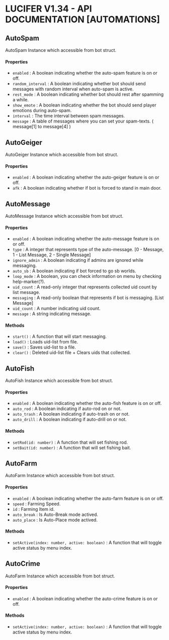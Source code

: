 # LUCIFER V1.34 - API DOCUMENTATION [AUTOMATIONS]

## AutoSpam
AutoSpam Instance which accessible from bot struct.

#### Properties
* `enabled` : A boolean indicating whether the auto-spam feature is on or off.
* `random_interval` : A boolean indicating whether bot should send messages with random interval when auto-spam is active.
* `rest_mode` : A boolean indicating whether bot should rest after spamming a while.
* `show_emote` : A boolean indicating whether the bot should send player emotions during auto-spam.
* `interval` : The time interval between spam messages.
* `message` : A table of messages where you can set your spam-texts. ( message[1] to message[4] )

## AutoGeiger
AutoGeiger Instance which accessible from bot struct.

#### Properties
* `enabled` : A boolean indicating whether the auto-geiger feature is on or off.
* `afk` : A boolean indicating whether if bot is forced to stand in main door.

## AutoMessage
AutoMessage Instance which accessible from bot struct.

#### Properties
* `enabled` : A boolean indicating whether the auto-message feature is on or off.
* `type` : A integer that represents type of the auto-message. [0 - Message, 1 - List Message, 2 - Single Message]
* `ignore_admin` : A boolean indicating if admins are ignored while messaging.
* `auto_sb` : A boolean indicating if bot forced to go sb worlds.
* `loop_mode` : A boolean, you can check information on menu by checking help-marker(?).
* `uid_count` : A read-only integer that represents collected uid count by list message.
* `messaging` : A read-only boolean that represents if bot is messaging. [List Message]
* `uid_count` : A number indicating uid count.
* `message` : A string indicating message.

#### Methods
* `start()` : A function that will start messaging.
* `load()` : Loads uid-list from file.
* `save()` : Saves uid-list to a file.
* `clear()` : Deleted uid-list file + Clears uids that collected.

## AutoFish
AutoFish Instance which accessible from bot struct.

#### Properties
* `enabled` : A boolean indicating whether the auto-fish feature is on or off.
* `auto_rod` : A boolean indicating if auto-rod on or not.
* `auto_trash` : A boolean indicating if auto-trash on or not.
* `auto_drill` : A boolean indicating if auto-drill on or not.

#### Methods
* `setRod(id: number)` : A function that will set fishing rod.
* `setBait(id: number)` : A function that will set fishing bait.

## AutoFarm
AutoFarm Instance which accessible from bot struct.

#### Properties
* `enabled` : A boolean indicating whether the auto-farm feature is on or off.
* `speed` : Farming Speed.
* `id` : Farming Item id.
* `auto_break` : Is Auto-Break mode actived.
* `auto_place` : Is Auto-Place mode actived.

#### Methods
* `setActive(index: number, active: boolean)` : A function that will toggle active status by menu index.

## AutoCrime
AutoFarm Instance which accessible from bot struct.

#### Properties
* `enabled` : A boolean indicating whether the auto-crime feature is on or off.

#### Methods
* `setActive(index: number, active: boolean)` : A function that will toggle active status by menu index.
